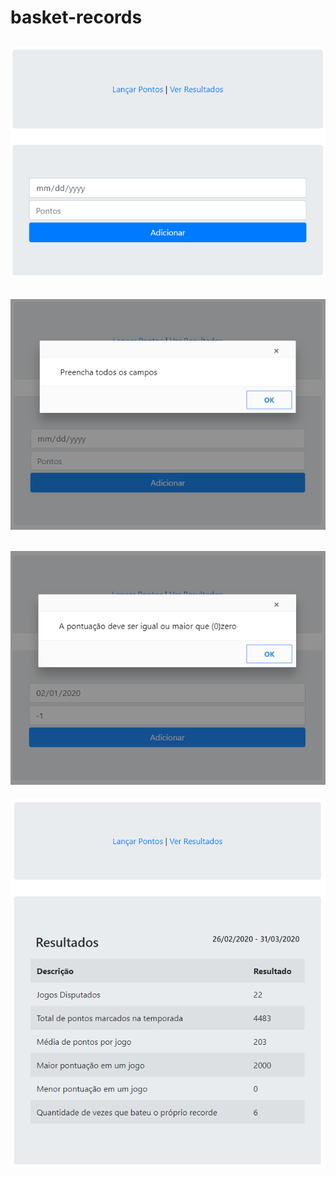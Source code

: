 # basket-records

![](/basket.Spa/images/lancar-pontos.png)
---
![](/basket.Spa/images/preencher-campos.png)
---
![](/basket.Spa/images/pontuacao-invalida.png)
---
![](/basket.Spa/images/ver-resultados.png)
